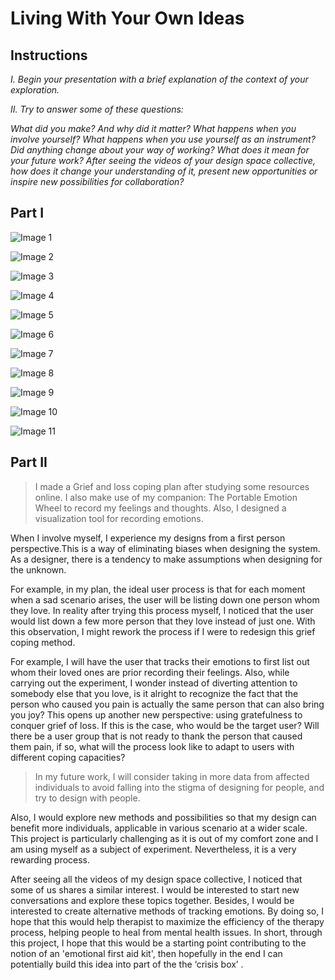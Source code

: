 # Living With Your Own Ideas

## Instructions
*I. Begin your presentation with a brief explanation of the context of your exploration.*

*II. Try to answer some of these questions:*

*What did you make? And why did it matter? What happens when you involve yourself? What happens when you use yourself as an instrument? Did anything change about your way of working? What does it mean for your future work? After seeing the videos of your design space collective, how does it change your understanding of it, present new opportunities or inspire new possibilities for collaboration?*

## Part I

![Image 1](../images/week4/1.jpg)

![Image 2](../images/week4/2.jpg)

![Image 3](../images/week4/3.jpg)

![Image 4](../images/week4/4.jpg)

![Image 5](../images/week4/5.jpg)

![Image 6](../images/week4/6.jpg)

![Image 7](../images/week4/7.jpg)

![Image 8](../images/week4/8.jpg)

![Image 9](../images/week4/9.jpg)

![Image 10](../images/week4/10.jpg)

![Image 11](../images/week4/11.jpg)

## Part II


>I made a Grief and loss coping plan after studying some resources online. I also make use of my companion: The Portable Emotion Wheel to record my feelings and thoughts. Also, I designed a visualization tool for recording emotions.

When I involve myself, I experience my designs from a first person perspective.This is a way of eliminating biases when designing the system. As a designer, there is a tendency to make assumptions when designing for the unknown. 

For example, in my plan, the ideal user process is that for each moment when a sad scenario arises, the user will be listing down one person whom they love. In reality after trying this process myself, I noticed that the user would list down a few more person that they love instead of just one. With this observation, I might rework the process if I were to redesign this grief coping method.

For example, I will have the user that tracks their emotions to first list out whom their loved ones are prior recording their feelings. Also, while carrying out the experiment, I wonder instead of diverting attention to somebody else that you love, is it alright to recognize the fact that the person who caused you pain is actually the same person that can also bring you joy? This opens up another new perspective: using gratefulness to conquer grief of loss. If this is the case, who would be the target user? Will there be a user group that is not ready to thank the person that caused them pain, if so, what will the process look like to adapt to users with different coping capacities?

>In my future work, I will consider taking in more data from affected individuals to avoid falling into the stigma of designing for people, and try to design with people.

Also, I would explore new methods and possibilities so that my design can benefit more individuals, applicable in various scenario at a wider scale. This project is particularly challenging as it is out of my comfort zone and I am using myself as a subject of experiment. Nevertheless, it is a very rewarding process.

After seeing all the videos of my design space collective, I  noticed that some of us shares a similar interest. I would be interested to start new conversations and explore these topics together. Besides, I would be interested to create alternative methods of tracking emotions. By doing so, I hope that this would help therapist to maximize the efficiency of the therapy process, helping people to heal from mental health issues. In short, through this project, I hope that this would be a starting point contributing to the notion of an 'emotional first aid kit', then hopefully in the end I can potentially build this idea into part of the the ‘crisis box’ .


